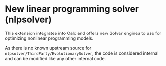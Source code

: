 # New linear programming solver (nlpsolver)

This extension integrates into Calc and offers new Solver engines to use for optimizing nonlinear programming models.

As there is no known upstream source for `nlpsolver/ThirdParty/EvolutionarySolver`,
the code is considered internal and can be modified like any other internal code.

